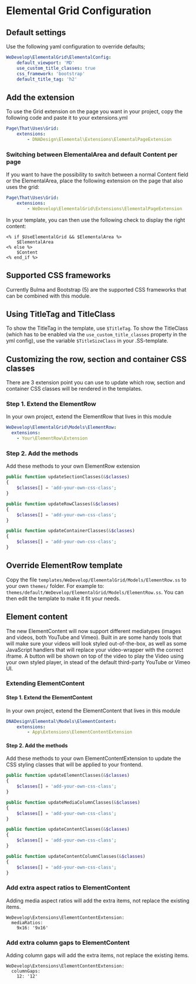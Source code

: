 # Elemental Grid Configuration

## Default settings
Use the following yaml configuration to override defaults;
```yaml
WeDevelop\ElementalGrid\ElementalConfig:
    default_viewport: 'MD'
    use_custom_title_classes: true
    css_framework: 'bootstrap'
    default_title_tag: 'h2'
```

## Add the extension
To use the Grid extension on the page you want in your project, copy the following code and paste it to your extensions.yml

```yaml
Page\That\Uses\Grid:
    extensions:
        - DNADesign\Elemental\Extensions\ElementalPageExtension
```

### Switching between ElementalArea and default Content per page
If you want to have the possibility to switch between a normal Content field or the ElementalArea, place the following extension on the page that also uses the grid:

```yaml
Page\That\Uses\Grid:
    extensions:
        - WeDevelop\ElementalGrid\Extensions\ElementalPageExtension
```

In your template, you can then use the following check to display the right content:

```silverstripe
<% if $UseElementalGrid && $ElementalArea %>
    $ElementalArea
<% else %>
    $Content
<% end_if %>
```

## Supported CSS frameworks
Currently Bulma and Bootstrap (5) are the supported CSS frameworks that can be combined with this module.

## Using TitleTag and TitleClass
To show the TitleTag in the template, use `$TitleTag`. To show the TitleClass (which has to be enabled via the `use_custom_title_classes` property in the yml config), use the variable `$TitleSizeClass` in your .SS-template.

## Customizing the row, section and container CSS classes
There are 3 extension point you can use to update which row, section and container CSS classes will be rendered in the templates.

### Step 1. Extend the ElementRow
In your own project, extend the ElementRow that lives in this module
```yaml
WeDevelop\ElementalGrid\Models\ElementRow:
  extensions:
    - Your\ElementRow\Extension
```

### Step 2. Add the methods
Add these methods to your own ElementRow extension

```php
public function updateSectionClasses(&$classes)
{
    $classes[] = 'add-your-own-css-class';
}

public function updateRowClasses(&$classes)
{
    $classes[] = 'add-your-own-css-class';
}

public function updateContainerClasses(&$classes)
{
    $classes[] = 'add-your-own-css-class';
}
```

## Override ElementRow template
Copy the file `templates/WeDevelop/ElementalGrid/Models/ElementRow.ss` to your own `themes/` folder. For example to:
`themes/default/WeDevelop/ElementalGrid/Models/ElementRow.ss`. You can then edit the template to make it fit your needs.

## Element content
The new ElementContent will now support different mediatypes (images and videos, both YouTube and Vimeo). Built in are
some handy tools that will make sure your videos will look styled out-of-the-box, as well as some JavaScript handlers that
will replace your video-wrapper with the correct iframe. A button will be shown on top of the video to play the Video using
your own styled player, in stead of the default third-party YouTube or Vimeo UI.

### Extending ElementContent

#### Step 1. Extend the ElementContent
In your own project, extend the ElementContent that lives in this module
```yaml
DNADesign\Elemental\Models\ElementContent:
    extensions:
        - App\Extensions\ElementContentExtension
```

#### Step 2. Add the methods
Add these methods to your own ElementContentExtension to update the CSS styling classes that will be applied to your frontend.

```php
public function updateElementClasses(&$classes)
{
    $classes[] = 'add-your-own-css-class';
}

public function updateMediaColumnClasses(&$classes)
{
    $classes[] = 'add-your-own-css-class';
}

public function updateContentClasses(&$classes)
{
    $classes[] = 'add-your-own-css-class';
}

public function updateContentColumnClasses(&$classes)
{
    $classes[] = 'add-your-own-css-class';
}
```

### Add extra aspect ratios to ElementContent
Adding media aspect ratios will add the extra items, not replace the existing items.
```
WeDevelop\Extensions\ElementContentExtension:
  mediaRatios:
    9x16: '9x16'
```

### Add extra column gaps to ElementContent
Adding column gaps will add the extra items, not replace the existing items.
```
WeDevelop\Extensions\ElementContentExtension:
  columnGaps:
    12: '12'
```

